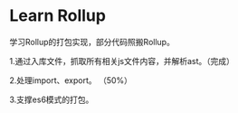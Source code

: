 # Learn Rollup

学习Rollup的打包实现，部分代码照搬Rollup。

1.通过入库文件，抓取所有相关js文件内容，并解析ast。（完成）

2.处理import、export。
（50%）

3.支撑es6模式的打包。
